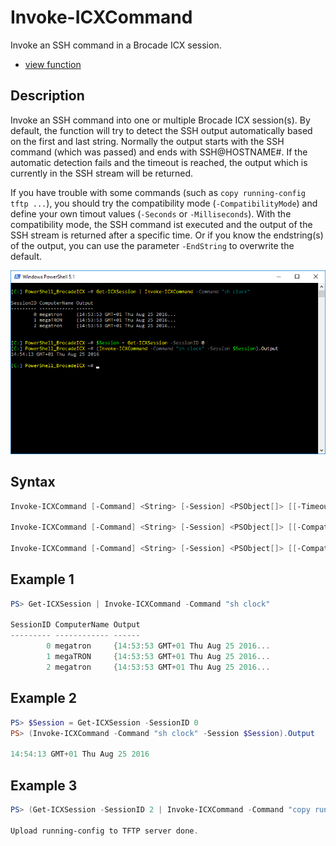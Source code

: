 # Invoke-ICXCommand

Invoke an SSH command in a Brocade ICX session.

* [view function](https://github.com/BornToBeRoot/PowerShell_BrocadeICX/blob/master/Module/BrocadeICX/Core/Invoke-ICXCommand.ps1)

## Description

Invoke an SSH command into one or multiple Brocade ICX session(s). By default, the function will try to detect the SSH output automatically based on the first and last string. Normally the output starts with the SSH command (which was passed) and ends with SSH@HOSTNAME#. If the automatic detection fails and the timeout is reached, the output which is currently in the SSH stream will be returned. 

If you have trouble with some commands (such as `copy running-config tftp ...`), you should try the compatibility mode (`-CompatibilityMode`) and define your own timout values (`-Seconds` or `-Milliseconds`). With the compatibility mode, the SSH command ist executed and the output of the SSH stream is returned after a specific time. Or if you know the endstring(s) of the output, you can use the parameter `-EndString` to overwrite the default.

![Screenshot](Images/Invoke-ICXCommand.png?raw=true)

## Syntax

```powershell
Invoke-ICXCommand [-Command] <String> [-Session] <PSObject[]> [[-Timeout] <Int32>] [[-EndString] <String[]>] [<CommonParameters>]

Invoke-ICXCommand [-Command] <String> [-Session] <PSObject[]> [[-CompatibilityMode]] [[-Seconds] <Int32>] [<CommonParameters>]

Invoke-ICXCommand [-Command] <String> [-Session] <PSObject[]> [[-CompatibilityMode]] [[-Milliseconds] <Int32>] [<CommonParameters>]
```

## Example 1

```powershell
PS> Get-ICXSession | Invoke-ICXCommand -Command "sh clock"  

SessionID ComputerName Output
--------- ------------ ------
        0 megatron     {14:53:53 GMT+01 Thu Aug 25 2016...
        1 megaTRON     {14:53:53 GMT+01 Thu Aug 25 2016...
        2 megatron     {14:53:53 GMT+01 Thu Aug 25 2016...
```

## Example 2

```powershell
PS> $Session = Get-ICXSession -SessionID 0
PS> (Invoke-ICXCommand -Command "sh clock" -Session $Session).Output

14:54:13 GMT+01 Thu Aug 25 2016
```

## Example 3
```powershell
PS> (Get-ICXSession -SessionID 2 | Invoke-ICXCommand -Command "copy running-config tftp 192.168.XXX.XXX" -CompatibilityMode -Seconds 5).Output

Upload running-config to TFTP server done.
```